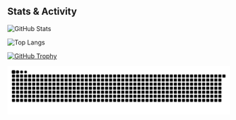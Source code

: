 
## Stats & Activity

![GitHub Stats](https://github-readme-stats.vercel.app/api?username=kamronsafar&show_icons=true&theme=tokyonight)

![Top Langs](https://github-readme-stats.vercel.app/api/top-langs/?username=kamronsafar&layout=compact&theme=radical)

[![GitHub Trophy](https://github-profile-trophy.vercel.app/?username=kamronsafar&theme=onedark)](https://github.com/kamronsafar)




<img align="center" src="https://raw.githubusercontent.com/plexpt/plexpt/snake/github-snake.svg">
